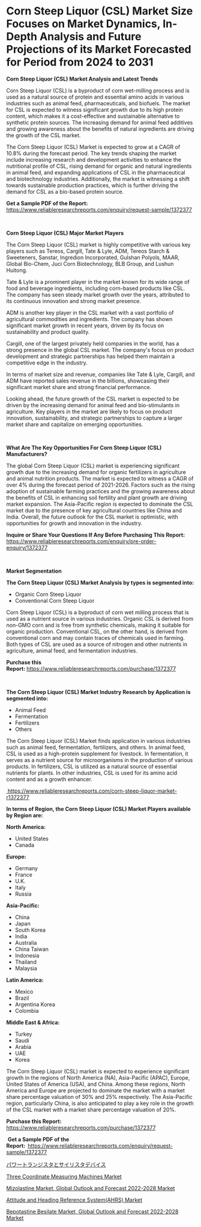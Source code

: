 <p><h1>Corn Steep Liquor (CSL) Market Size Focuses on Market Dynamics, In-Depth Analysis and Future Projections of its Market Forecasted for Period from 2024 to 2031</h1></p><p><strong>Corn Steep Liquor (CSL) Market Analysis and Latest Trends</strong></p>
<p><p>Corn Steep Liquor (CSL) is a byproduct of corn wet-milling process and is used as a natural source of protein and essential amino acids in various industries such as animal feed, pharmaceuticals, and biofuels. The market for CSL is expected to witness significant growth due to its high protein content, which makes it a cost-effective and sustainable alternative to synthetic protein sources. The increasing demand for animal feed additives and growing awareness about the benefits of natural ingredients are driving the growth of the CSL market.</p><p>The Corn Steep Liquor (CSL) Market is expected to grow at a CAGR of 10.8% during the forecast period. The key trends shaping the market include increasing research and development activities to enhance the nutritional profile of CSL, rising demand for organic and natural ingredients in animal feed, and expanding applications of CSL in the pharmaceutical and biotechnology industries. Additionally, the market is witnessing a shift towards sustainable production practices, which is further driving the demand for CSL as a bio-based protein source.</p></p>
<p><strong>Get a Sample PDF of the Report:&nbsp;</strong> <a href="https://www.reliableresearchreports.com/enquiry/request-sample/1372377">https://www.reliableresearchreports.com/enquiry/request-sample/1372377</a></p>
<p>&nbsp;</p>
<p><strong>Corn Steep Liquor (CSL) Major Market Players</strong></p>
<p><p>The Corn Steep Liquor (CSL) market is highly competitive with various key players such as Tereos, Cargill, Tate & Lyle, ADM, Tereos Starch & Sweeteners, Sanstar, Ingredion Incorporated, Gulshan Polyols, MAAR, Global Bio-Chem, Juci Corn Biotechnology, BLB Group, and Lushun Huitong.</p><p>Tate & Lyle is a prominent player in the market known for its wide range of food and beverage ingredients, including corn-based products like CSL. The company has seen steady market growth over the years, attributed to its continuous innovation and strong market presence.</p><p>ADM is another key player in the CSL market with a vast portfolio of agricultural commodities and ingredients. The company has shown significant market growth in recent years, driven by its focus on sustainability and product quality.</p><p>Cargill, one of the largest privately held companies in the world, has a strong presence in the global CSL market. The company's focus on product development and strategic partnerships has helped them maintain a competitive edge in the industry.</p><p>In terms of market size and revenue, companies like Tate & Lyle, Cargill, and ADM have reported sales revenue in the billions, showcasing their significant market share and strong financial performance.</p><p>Looking ahead, the future growth of the CSL market is expected to be driven by the increasing demand for animal feed and bio-stimulants in agriculture. Key players in the market are likely to focus on product innovation, sustainability, and strategic partnerships to capture a larger market share and capitalize on emerging opportunities.</p></p>
<p>&nbsp;</p>
<p><strong>What Are The Key Opportunities For Corn Steep Liquor (CSL) Manufacturers?</strong></p>
<p><p>The global Corn Steep Liquor (CSL) market is experiencing significant growth due to the increasing demand for organic fertilizers in agriculture and animal nutrition products. The market is expected to witness a CAGR of over 4% during the forecast period of 2021-2026. Factors such as the rising adoption of sustainable farming practices and the growing awareness about the benefits of CSL in enhancing soil fertility and plant growth are driving market expansion. The Asia-Pacific region is expected to dominate the CSL market due to the presence of key agricultural countries like China and India. Overall, the future outlook for the CSL market is optimistic, with opportunities for growth and innovation in the industry.</p></p>
<p><strong>Inquire or Share Your Questions If Any Before Purchasing This Report:</strong> <a href="https://www.reliableresearchreports.com/enquiry/pre-order-enquiry/1372377">https://www.reliableresearchreports.com/enquiry/pre-order-enquiry/1372377</a></p>
<p>&nbsp;</p>
<p><strong>Market Segmentation</strong></p>
<p><strong>The Corn Steep Liquor (CSL) Market Analysis by types is segmented into:</strong></p>
<p><ul><li>Organic Corn Steep Liquor</li><li>Conventional Corn Steep Liquor</li></ul></p>
<p><p>Corn Steep Liquor (CSL) is a byproduct of corn wet milling process that is used as a nutrient source in various industries. Organic CSL is derived from non-GMO corn and is free from synthetic chemicals, making it suitable for organic production. Conventional CSL, on the other hand, is derived from conventional corn and may contain traces of chemicals used in farming. Both types of CSL are used as a source of nitrogen and other nutrients in agriculture, animal feed, and fermentation industries.</p></p>
<p><strong>Purchase this Report:&nbsp;</strong><a href="https://www.reliableresearchreports.com/purchase/1372377">https://www.reliableresearchreports.com/purchase/1372377</a></p>
<p>&nbsp;</p>
<p><strong>The Corn Steep Liquor (CSL) Market Industry Research by Application is segmented into:</strong></p>
<p><ul><li>Animal Feed</li><li>Fermentation</li><li>Fertilizers</li><li>Others</li></ul></p>
<p><p>The Corn Steep Liquor (CSL) Market finds application in various industries such as animal feed, fermentation, fertilizers, and others. In animal feed, CSL is used as a high-protein supplement for livestock. In fermentation, it serves as a nutrient source for microorganisms in the production of various products. In fertilizers, CSL is utilized as a natural source of essential nutrients for plants. In other industries, CSL is used for its amino acid content and as a growth enhancer.</p></p>
<p><a href="https://www.reliableresearchreports.com/corn-steep-liquor-market-r1372377">&nbsp;https://www.reliableresearchreports.com/corn-steep-liquor-market-r1372377</a></p>
<p><strong>In terms of Region, the Corn Steep Liquor (CSL) Market Players available by Region are:</strong></p>
<p>
    <p> <strong> North America: </strong>
        <ul>
            <li>United States</li>
            <li>Canada</li>
        </ul>
        </p> 
    <p> <strong> Europe: </strong>
        <ul>
            <li>Germany</li>
            <li>France</li>
            <li>U.K.</li>
            <li>Italy</li>
            <li>Russia</li>
        </ul>
        </p> 
    <p> <strong> Asia-Pacific: </strong>
        <ul>
            <li>China</li>
            <li>Japan</li>
            <li>South Korea</li>
            <li>India</li>
            <li>Australia</li>
            <li>China Taiwan</li>
            <li>Indonesia</li>
            <li>Thailand</li>
            <li>Malaysia</li>
        </ul>
        </p> 
    <p> <strong> Latin America: </strong>
        <ul>
            <li>Mexico</li>
            <li>Brazil</li>
            <li>Argentina Korea</li>
            <li>Colombia</li>
        </ul>
        </p> 
    <p> <strong> Middle East & Africa: </strong>
        <ul>
            <li>Turkey</li>
            <li>Saudi</li>
            <li>Arabia</li>
            <li>UAE</li>
            <li>Korea</li>
        </ul>
    </p>
    </p>
<p><p>The Corn Steep Liquor (CSL) market is expected to experience significant growth in the regions of North America (NA), Asia-Pacific (APAC), Europe, United States of America (USA), and China. Among these regions, North America and Europe are projected to dominate the market with a market share percentage valuation of 30% and 25% respectively. The Asia-Pacific region, particularly China, is also anticipated to play a key role in the growth of the CSL market with a market share percentage valuation of 20%.</p></p>
<p><strong>Purchase this Report: </strong><a href="https://www.reliableresearchreports.com/purchase/1372377">https://www.reliableresearchreports.com/purchase/1372377</a></p>
<p>&nbsp;<strong>Get a Sample PDF of the Report:&nbsp;&nbsp;</strong><a href="https://www.reliableresearchreports.com/enquiry/request-sample/1372377">https://www.reliableresearchreports.com/enquiry/request-sample/1372377</a></p>
<p><strong></strong></p>
<p><p><a href="https://github.com/decker5351/Market-Research-Report-List-2/blob/main/5552517124181.md">パワートランジスタとサイリスタデバイス</a></p><p><a href="https://medium.com/@thadnader_5170/three-coordinate-measuring-machines-market-size-share-trends-analysis-report-by-product-bridge-313f9e202fb9">Three Coordinate Measuring Machines Market</a></p><p><a href="https://github.com/everettacocha978ryygf/Market-Research-Report-List-1/blob/main/mizolastine-market-global-outlook-and-forecast-2022-2028-market.md">Mizolastine Market, Global Outlook and Forecast 2022-2028 Market</a></p><p><a href="https://medium.com/@goldapearce28ryuytr/evaluating-global-attitude-and-heading-reference-system-ahrs-market-trends-and-growth-8e296a0c997d">Attitude and Heading Reference System(AHRS) Market</a></p><p><a href="https://github.com/dayanaaunders7856/Market-Research-Report-List-1/blob/main/bepotastine-besilate-market-global-outlook-and-forecast-2022-2028-market.md">Bepotastine Besilate Market, Global Outlook and Forecast 2022-2028 Market</a></p></p>